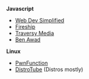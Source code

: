 
**Javascript**
  - [Web Dev Simplified](https://www.youtube.com/c/WebDevSimplified)
  - [Fireship](https://www.youtube.com/c/Fireship)
  - [Traversy Media](https://www.youtube.com/c/TraversyMedia)
  - [Ben Awad](https://www.youtube.com/c/BenAwad97)

**Linux**
  - [PwnFunction](https://www.youtube.com/channel/UCW6MNdOsqv2E9AjQkv9we7A)
  - [DistroTube](https://www.youtube.com/c/DistroTube) (Distros mostly)

